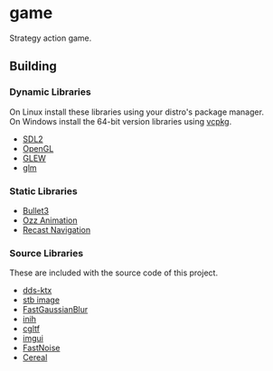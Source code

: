 # game
Strategy action game.

## Building

### Dynamic Libraries
On Linux install these libraries using your distro's package manager.\
On Windows install the 64-bit version libraries using [vcpkg](https://github.com/microsoft/vcpkg).

* [SDL2](https://www.libsdl.org/download-2.0.php)
* [OpenGL](https://www.opengl.org/)
* [GLEW](https://github.com/nigels-com/glew)
* [glm](https://github.com/g-truc/glm)

### Static Libraries
* [Bullet3](https://github.com/bulletphysics/bullet3)
* [Ozz Animation](https://github.com/guillaumeblanc/ozz-animation)
* [Recast Navigation](https://github.com/recastnavigation/recastnavigation)

### Source Libraries
These are included with the source code of this project.
* [dds-ktx](https://github.com/septag/dds-ktx)
* [stb image](https://github.com/nothings/stb)
* [FastGaussianBlur](https://github.com/bfraboni/FastGaussianBlur)
* [inih](https://github.com/jtilly/inih)
* [cgltf](https://github.com/jkuhlmann/cgltf)
* [imgui](https://github.com/ocornut/imgui)
* [FastNoise](https://github.com/Auburn/FastNoiseLite/tree/FastNoise-Legacy)
* [Cereal](https://github.com/USCiLab/cereal)
